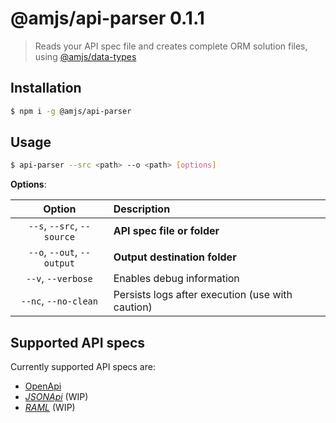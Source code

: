 # @amjs/api-parser 0.1.1

> Reads your API spec file and creates complete ORM solution files, using [@amjs/data-types](https://www.npmjs.com/package/@amjs/data-types)

## Installation

```bash
$ npm i -g @amjs/api-parser
```

## Usage

```bash
$ api-parser --src <path> --o <path> [options]
```

__Options__:

|Option|Description|
|:---:|:--- |
|`--s`, `--src`, `--source`|**API spec file or folder**|
|`--o`, `--out`, `--output`|**Output destination folder**|
|`--v`, `--verbose`|Enables debug information|
|`--nc`, `--no-clean`|Persists logs after execution (use with caution)|

## Supported API specs

Currently supported API specs are:
- [OpenApi](https://www.openapis.org/)
- _[JSONApi](https://jsonapi.org/)_ (WIP)
- _[RAML](https://raml.org/)_ (WIP)